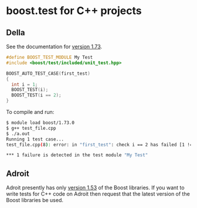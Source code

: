 # boost.test for C++ projects

## Della

See the documentation for [version 1.73](https://www.boost.org/doc/libs/1_73_0/libs/test/doc/html/boost_test/intro.html).

```C++
#define BOOST_TEST_MODULE My Test
#include <boost/test/included/unit_test.hpp>

BOOST_AUTO_TEST_CASE(first_test)
{
  int i = 1;
  BOOST_TEST(i);
  BOOST_TEST(i == 2);
}
```

To compile and run:

```bash
$ module load boost/1.73.0
$ g++ test_file.cpp 
$ ./a.out 
Running 1 test case...
test_file.cpp(8): error: in "first_test": check i == 2 has failed [1 != 2]

*** 1 failure is detected in the test module "My Test" 
```

## Adroit

Adroit presently has only [version 1.53](https://www.boost.org/doc/libs/1_53_0/libs/test/doc/html/index.html) of the Boost libraries. If you want to write tests for C++ code on Adroit then request that the latest version of the Boost libraries be used.

